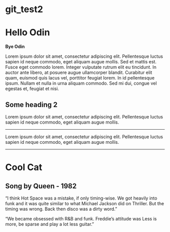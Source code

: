 # git_test2
<h1>Hello Odin</h1>
<b>Bye Odin</b>
<p>Lorem ipsum dolor sit amet, consectetur adipiscing elit. Pellentesque luctus sapien id neque commodo, eget aliquam augue mollis. Sed et mattis est. Fusce eget commodo lorem. Integer vulputate rutrum elit eu tincidunt. In auctor ante libero, at posuere augue ullamcorper blandit. Curabitur elit quam, euismod quis lacus vel, porttitor feugiat lorem. In id pellentesque ipsum. Nullam et nulla in urna aliquam commodo. Sed mi dui, congue vel egestas et, feugiat et nisi.</p>
<h2>Some heading 2</h2>
<p>Lorem ipsum dolor sit amet, consectetur adipiscing elit. Pellentesque luctus sapien id neque commodo, eget aliquam augue mollis.</p>
<hr>
<p>Lorem ipsum dolor sit amet, consectetur adipiscing elit. Pellentesque luctus sapien id neque commodo, eget aliquam augue mollis.</p>
<hr>
<h1>Cool Cat</h1>
<h2>Song by Queen - 1982</h2>
<p>“I think Hot Space was a mistake, if only timing-wise. We got heavily into funk and it was quite similar to what Michael Jackson did on Thriller. But the timing was wrong. Back then disco was a dirty word.”

“We became obsessed with R&B and funk. Freddie’s attitude was Less is more, be sparse and play a lot less guitar.”</p>